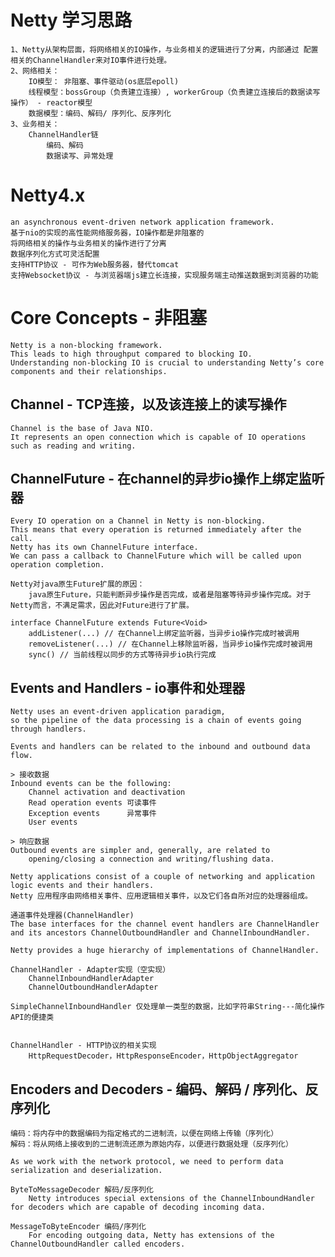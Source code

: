 # Netty 学习思路
	1、Netty从架构层面，将网络相关的IO操作，与业务相关的逻辑进行了分离，内部通过 配置相关的ChannelHandler来对IO事件进行处理。
	2、网络相关：
		IO模型： 非阻塞、事件驱动(os底层epoll)
		线程模型：bossGroup（负责建立连接）, workerGroup（负责建立连接后的数据读写操作） - reactor模型
		数据模型：编码、解码/ 序列化、反序列化
	3、业务相关：
		ChannelHandler链
			编码、解码
			数据读写、异常处理
		
# Netty4.x
	an asynchronous event-driven network application framework.
	基于nio的实现的高性能网络服务器，IO操作都是非阻塞的
	将网络相关的操作与业务相关的操作进行了分离
	数据序列化方式可灵活配置
	支持HTTP协议 - 可作为Web服务器，替代tomcat
	支持Websocket协议 - 与浏览器端js建立长连接，实现服务端主动推送数据到浏览器的功能
	
# Core Concepts - 非阻塞
	Netty is a non-blocking framework. 
	This leads to high throughput compared to blocking IO. 
	Understanding non-blocking IO is crucial to understanding Netty’s core components and their relationships.
	
## Channel - TCP连接，以及该连接上的读写操作
	Channel is the base of Java NIO. 
	It represents an open connection which is capable of IO operations such as reading and writing.
	
## ChannelFuture - 在channel的异步io操作上绑定监听器
	Every IO operation on a Channel in Netty is non-blocking.
	This means that every operation is returned immediately after the call. 
	Netty has its own ChannelFuture interface. 
	We can pass a callback to ChannelFuture which will be called upon operation completion.
	
	Netty对java原生Future扩展的原因：
		java原生Future，只能判断异步操作是否完成，或者是阻塞等待异步操作完成。对于Netty而言，不满足需求，因此对Future进行了扩展。

	interface ChannelFuture extends Future<Void>
		addListener(...) // 在Channel上绑定监听器，当异步io操作完成时被调用
		removeListener(...) // 在Channel上移除监听器，当异步io操作完成时被调用
		sync() // 当前线程以同步的方式等待异步io执行完成

## Events and Handlers - io事件和处理器
	Netty uses an event-driven application paradigm,
	so the pipeline of the data processing is a chain of events going through handlers. 	
	
	Events and handlers can be related to the inbound and outbound data flow. 
	
	> 接收数据
	Inbound events can be the following:
		Channel activation and deactivation	
		Read operation events 可读事件
		Exception events	  异常事件
		User events
	
	> 响应数据 
	Outbound events are simpler and, generally, are related to 
		opening/closing a connection and writing/flushing data.
	
	Netty applications consist of a couple of networking and application logic events and their handlers. 
	Netty 应用程序由网络相关事件、应用逻辑相关事件，以及它们各自所对应的处理器组成。
	
	通道事件处理器(ChannelHandler)
	The base interfaces for the channel event handlers are ChannelHandler 
	and its ancestors ChannelOutboundHandler and ChannelInboundHandler.
	
	Netty provides a huge hierarchy of implementations of ChannelHandler. 
	
	ChannelHandler - Adapter实现（空实现）
		ChannelInboundHandlerAdapter 
		ChannelOutboundHandlerAdapter
	
	SimpleChannelInboundHandler	仅处理单一类型的数据，比如字符串String---简化操作API的便捷类
		
	
	ChannelHandler - HTTP协议的相关实现
		HttpRequestDecoder，HttpResponseEncoder，HttpObjectAggregator
		
	
## Encoders and Decoders - 编码、解码 / 序列化、反序列化
	编码：将内存中的数据编码为指定格式的二进制流，以便在网络上传输（序列化）
	解码：将从网络上接收到的二进制流还原为原始内存，以便进行数据处理（反序列化）
	
	As we work with the network protocol, we need to perform data serialization and deserialization. 
	
	ByteToMessageDecoder 解码/反序列化
		Netty introduces special extensions of the ChannelInboundHandler for decoders which are capable of decoding incoming data. 
		
	MessageToByteEncoder 编码/序列化
		For encoding outgoing data, Netty has extensions of the ChannelOutboundHandler called encoders.
	
	

 